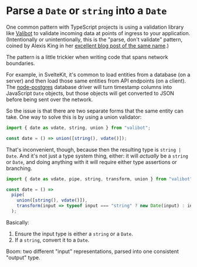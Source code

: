 # Parse a `Date` or `string` into a `Date`

One common pattern with TypeScript projects is using a validation library like [Valibot](https://valibot.dev/) to validate incoming data at points of ingress to your application. (Intentionally or unintentionally, this is the "parse, don't validate" pattern, coined by Alexis King in her [excellent blog post of the same name](https://lexi-lambda.github.io/about.html).)

The pattern is a little trickier when writing code that spans network boundaries. 

For example, in SvelteKit, it's common to load entities from a database (on a server) and then load those same entities from API endpoints (on a client). The [node-postgres](https://node-postgres.com/) database driver will turn timestamp columns into JavaScript `Date` objects, but those objects will get converted to JSON before being sent over the network.

So the issue is that there are two separate forms that the same entity can take. One way to solve this is by using a union validator:

```ts
import { date as vdate, string, union } from "valibot";

const date = () => union([string(), vdate()]);
```

That's inconvenient, though, because then the resulting type is `string | Date`. And it's not just a type system thing, either: it will _actually_ be a `string` or `Date`, and doing anything with it will require either type assertions or branching.

```ts
import { date as vdate, pipe, string, transform, union } from "valibot";

const date = () =>
  pipe(
    union([string(), vdate()]),
    transform(input => typeof input === "string" ? new Date(input) : input)
  );
```

Basically:

1. Ensure the input type is either a `string` or a `Date`.
2. If a `string`, convert it to a `Date`.

Boom: two different "input" representations, parsed into one consistent "output" type.